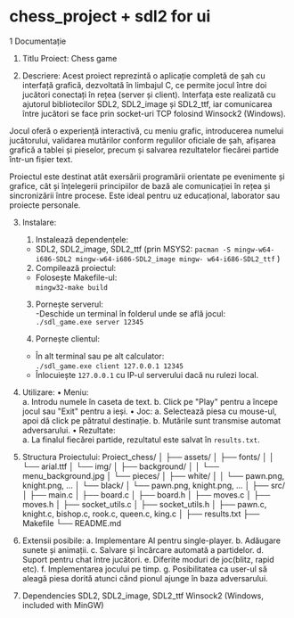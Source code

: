 # chess_project + sdl2 for ui

1
Documentație 
1. Titlu Proiect: Chess game 
 
2. Descriere: 
Acest proiect reprezintă o aplicație completă de șah cu 
interfață grafică, dezvoltată în limbajul C, ce permite jocul între 
doi jucători conectați în rețea (server și client). Interfața este 
realizată cu ajutorul bibliotecilor SDL2, SDL2_image și SDL2_ttf, 
iar comunicarea între jucători se face prin socket-uri TCP folosind 
Winsock2 (Windows). 
 
Jocul oferă o experiență interactivă, cu meniu grafic, introducerea 
numelui jucătorului, validarea mutărilor conform regulilor oficiale 
de șah, afișarea grafică a tablei și pieselor, precum și salvarea 
rezultatelor fiecărei partide într-un fișier text. 
 
Proiectul este destinat atât exersării programării orientate pe 
evenimente și grafice, cât și înțelegerii principiilor de bază ale 
comunicației în rețea și sincronizării între procese. Este ideal 
pentru uz educațional, laborator sau proiecte personale. 
 
 
3. Instalare: 
    1. Instalează dependențele:   
    - SDL2, SDL2_image, SDL2_ttf (prin MSYS2:  `pacman -S
    mingw-w64-i686-SDL2 mingw-w64-i686-SDL2_image mingw-
    w64-i686-SDL2_ttf` ) 
    2. Compilează proiectul: 
    - Folosește Makefile-ul:   
        ```mingw32-make build``` 
        
    3. Pornește serverul:   
    -Deschide un terminal în folderul unde se află jocul:   
        ```./sdl_game.exe server 12345 ```
    
    4. Pornește clientul: 
    - În alt terminal sau pe alt calculator:   
        ```./sdl_game.exe client 127.0.0.1 12345 ```
    - Înlocuiește `127.0.0.1` cu IP-ul serverului dacă nu rulezi local. 
    
4. Utilizare: 
    • Meniu:   
    a.  Introdu numele în caseta de text. 
    b.  Click pe "Play" pentru a începe jocul sau "Exit" pentru a 
    ieși. 
    • Joc: 
    a.  Selectează piesa cu mouse-ul, apoi dă click pe pătratul 
    destinație. 
    b.  Mutările sunt transmise automat adversarului. 
    • Rezultate:   
    a.  La finalul fiecărei partide, rezultatul este salvat în 
    `results.txt`. 
 
 
 
 
6. Structura Proiectului: 
Proiect_chess/ 
│ 
├── assets/ 
│   ├── fonts/ 
│   │   └── arial.ttf 
│   └── img/ 
│       ├── background/ 
│       │   └── menu_background.jpg 
│       └── pieces/ 
│           ├── white/ 
│           │   └── pawn.png, knight.png, ... 
│           └── black/ 
│               └── pawn.png, knight.png, ... 
│ 
├── src/ 
│   ├── main.c 
│   ├── board.c 
│   ├── board.h 
│   ├── moves.c 
│   ├── moves.h 
│   ├── socket_utils.c 
│   ├── socket_utils.h 
│   ├── pawn.c, knight.c, bishop.c, rook.c, queen.c, king.c 
│ 
├── results.txt 
├── Makefile 
└── README.md 
7. Extensii posibile: 
a.  Implementare AI pentru single-player. 
b.  Adăugare sunete și animații. 
c.  Salvare și încărcare automată a partidelor. 
d.  Suport pentru chat între jucători. 
e.  Diferite moduri de joc(blitz, rapid etc). 
f.  Implementarea jocului pe timp. 
g.  Posibilitatea ca user-ul să aleagă piesa dorită atunci când 
pionul ajunge în baza adversarului. 
8. Dependencies 
SDL2, SDL2_image, SDL2_ttf 
Winsock2 (Windows, included with MinGW)